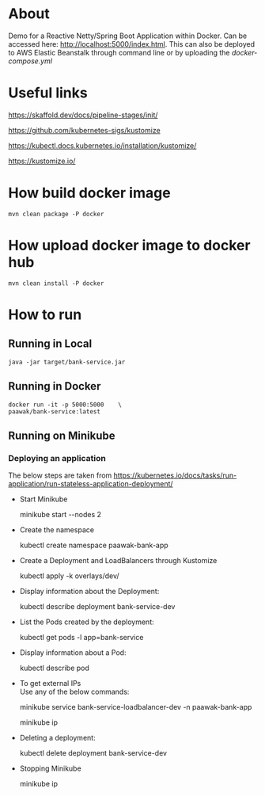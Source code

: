 # About

Demo for a Reactive Netty/Spring Boot Application within Docker. Can be accessed here: <http://localhost:5000/index.html>. This can also be deployed to AWS Elastic Beanstalk through command line or by uploading the *docker-compose.yml*

# Useful links

<https://skaffold.dev/docs/pipeline-stages/init/>

<https://github.com/kubernetes-sigs/kustomize>

<https://kubectl.docs.kubernetes.io/installation/kustomize/>

<https://kustomize.io/>

# How build docker image

    mvn clean package -P docker

# How upload docker image to docker hub

    mvn clean install -P docker

# How to run

## Running in Local

    java -jar target/bank-service.jar

## Running in Docker

    docker run -it -p 5000:5000    \
    paawak/bank-service:latest
            
## Running on Minikube
### Deploying an application
The below steps are taken from <https://kubernetes.io/docs/tasks/run-application/run-stateless-application-deployment/>

- Start Minikube

    minikube start --nodes 2
        
- Create the namespace
    
    kubectl create namespace paawak-bank-app        
    
- Create a Deployment and LoadBalancers through Kustomize

    kubectl apply -k overlays/dev/

- Display information about the Deployment:

    kubectl describe deployment bank-service-dev
        
- List the Pods created by the deployment:

    kubectl get pods -l app=bank-service
    
- Display information about a Pod:

    kubectl describe pod <pod-name>
    
- To get external IPs    
Use any of the below commands:    

    minikube service bank-service-loadbalancer-dev -n paawak-bank-app
    
    minikube ip    
    
- Deleting a deployment:

    kubectl delete deployment bank-service-dev
    
- Stopping Minikube
    
    minikube ip    
    

    
                    